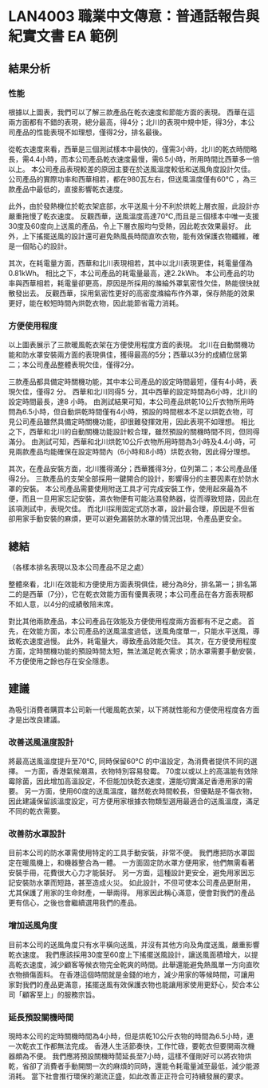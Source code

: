 # LAN4003 職業中文傳意：普通話報告與紀實文書 EA 範例

## 結果分析

### 性能

根據以上圖表，我們可以了解三款產品在乾衣速度和節能方面的表現。
西華在這兩方面都有不錯的表現，總分最高，得4分；北川的表現中規中矩，得3分，本公司產品的性能表現不如理想，僅得2分，排名最後。

從乾衣速度來看，西華是三個測試樣本中最快的，僅需3小時，北川的乾衣時間略長，需4.4小時，而本公司產品乾衣速度最慢，需6.5小時，所用時間比西華多一倍以上。
本公司產品表現較差的原因主要在於送風溫度較低和送風角度設計欠佳。
公司產品的實際功率和西華相若，都在980瓦左右，但送風溫度僅有60°C ，為三款產品中最低的，直接影響乾衣速度。

此外，由於發熱機位於乾衣架底部，水平送風十分不利於烘乾上層衣服，此設計亦嚴重拖慢了乾衣速度。
反觀西華，送風溫度高達70°C,而且是三個樣本中唯一支援30度及60度向上送風的產品，令上下層衣服均勻受熱，因此乾衣效果最好。
此外，上下搖擺送風的設計還可避免熱風長時間直吹衣物，能有效保護衣物纖維，確是一個貼心的設計。

其次，在耗電量方面，西華和北川表現相若，其中以北川表現更佳，耗電量僅為0.81kWh。
相比之下，本公司產品的耗電量最高，達2.2kWh。
本公司產品的功率與西華相若，耗電量卻更高，原因是所採用的滌綸外罩氣密性欠佳，熱能很快就散發出去。
反觀西華，採用氣密性更好的高密度滌綸布作外罩，保存熱能的效果更好，能在較短時間內烘亁衣物，因此能節省電力消耗。

### 方便使用程度

以上圖表展示了三款暖風乾衣架在方便使用程度方面的表現。
北川在自動關機功能和防水罩安裝兩方面的表現俱佳，獲得最高的5分；西華以3分的成績位居第二；本公司產品整體表現欠佳，僅得2分。

三款產品都具備定時關機功能，其中本公司產品的設定時間最短，僅有4小時，表現欠佳，僅得2 分。
西華和北川同得5 分，其中西華的設定時間為6小時，北川的設定時間最長，達8 小時。
由測試結果可知，本公司產品烘乾10公斤衣物所用時問為6.5小時，但自動烘乾時間僅有4小時，預設的時間根本不足以烘亁衣物，可見公司產品雖然具備定時關機功能，卻很難發揮效用，因此表現不如理想。
相比之下，西華和北川的自動關機功能設計較合理，雖然預設的關機時間不同，但同得滿分。
由測試可知，西華和北川烘亁10公斤衣物所用時間為3小時及4.4小時，可見兩款產品均能確保在設定時間內（6小時和8小時）烘亁衣物，因此得分理想。

其次，在產品安裝方面，北川獲得滿分；西華獲得3分，位列第二；本公司產品僅得2分。
三款產品的支架全部採用一鍵開合的設計，影響得分的主要因素在於防水罩的安裝。
本公司產品需要使用附送工具才可完成安裝工作，使用起來最為不便，而且一旦用家忘記安裝，濕衣物便有可能沾濕發熱器，從而導致短路，因此在該項測試中，表現欠佳。
而北川採用固定式防水罩，設計最合理，原因是不但省卻用家手動安裝的麻煩，更可以避免漏裝防水罩的情況出現，令產品更安全。

## 總結

（各樣本排名表現以及本公司產品不足之處）

整體來看，北川在效能和方便使用方面表現俱佳，總分為8分，排名第一；排名第二的是西華（7分），它在乾衣效能方面有優異表現；本公司產品在各方面表現都不如人意，以4分的成績敬陪末席。

對比其他兩款產品，本公司產品在效能及方便使用程度兩方面都有不足之處。
首先，在效能方面，本公司產品的送風溫度過低，送風角度單一，只能水平送風，導致乾衣速度過慢。
此外，耗電量大，導致產品效能欠佳。
其次，在方便使用程度方面，定時關機功能的預設時間太短，無法滿足乾衣需求；防水罩需要手動安裝，不方便使用之餘也存在安全隱患。

## 建議

為吸引消費者購買本公司新一代暖風乾衣架，以下將就性能和方便使用程度各方面才是出改良建議。

### 改善送風溫度設計

將最高送風溫度提升至70°C, 同時保留60°C 的中溫設定，為消費者提供不同的選擇。
一方面，香港氣候潮濕，衣物特別容易發霉。
70度以或以上的高溫能有效除霉除菌，因此增加高溫設定，不但能加快亁衣速度，還能切實滿足香港用家的需要。
另一方面，使用60度的送風溫度，雖然乾衣時間較長，但優點是不傷衣物，因此建議保留該溫度設定，可方便用家根據衣物類型選用最適合的送風溫度，滿足不同的乾衣需要。

### 改善防水罩設計

目前本公司的防水罩需使用特定的工具手動安裝，非常不便。
我們應把防水罩固定在暖風機上，和機器整合為一體。
一方面固定防水罩方便用家，他們無需看著安裝手冊，花費很大心力才能裝好。
另一方面，這種設計更安全，避免用家因忘記安裝防水罩而短路，甚至造成火災。
如此設計，不但可使本公司產品更耐用，尤其保護了用家的生命財產，一舉兩得。
用家因此稱心滿意，便會對我們的產品更有信心，之後也會繼續選用我們的產品。

### 增加送風角度

目前本公司的送風角度只有水平橫向送風，并沒有其他方向及角度送風，嚴重影響乾衣速度。
我們應該採用30度至60度上下搖擺送風設計，讓送風面積增大，以提高乾衣速度，減少顧客等候衣物完全乾爽的時間。此舉還能避免熱風單一方向直吹衣物損傷面料。
在香港這個時間就是金錢的地方，減少用家的等候時間，可讓用家對我們的產品更滿意，搖擺送風有效保護衣物也能讓用家使用更舒心，契合本公司「顧客至上」的服務宗旨。

### 延長預設關機時間

現時本公司的定時關機時間為4小時，但是烘乾10公斤衣物的時間為6.5小時，連一次乾衣工作都無法完成。
香港人生活節奏快，工作忙碌，要乾衣但要開兩次機器頗為不便。
我們應將預設關機時誾延長至7小時，這樣不僅剛好可以將衣物烘乾，省卻了消費者手動開關一次的麻煩的同時，還能令耗電量減至最低，減少能源消耗。
當下社會推行環保的潮流正盛，如此改善正正符合可持續發展的要求。
